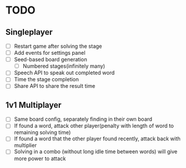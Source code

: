 # TODO

## Singleplayer

- [ ] Restart game after solving the stage
- [ ] Add events for settings panel
- [ ] Seed-based board generation
  - [ ] Numbered stages(infinitely many)
- [ ] Speech API to speak out completed word
- [ ] Time the stage completion
- [ ] Share API to share the result time

## 1v1 Multiplayer

- [ ] Same board config, separately finding in their own board
- [ ] If found a word, attack other player(penalty with length of word to remaining solving time)
- [ ] If found a word that the other player found recently, attack back with multiplier
- [ ] Solving in a combo (without long idle time between words) will give more power to attack